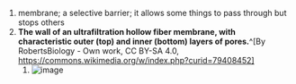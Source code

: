 1. membrane; a selective barrier; it allows some things to pass through but stops others
2. **The wall of an ultrafiltration hollow fiber membrane, with characteristic outer (top) and inner (bottom) layers of pores.**^[By RobertsBiology - Own work, CC BY-SA 4.0, https://commons.wikimedia.org/w/index.php?curid=79408452]
	1. ![image](https://upload.wikimedia.org/wikipedia/commons/thumb/b/ba/Hollow_fiber_membrane_wall.png/521px-Hollow_fiber_membrane_wall.png)